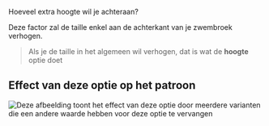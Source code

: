 Hoeveel extra hoogte wil je achteraan?

Deze factor zal de taille enkel aan de achterkant van je zwembroek verhogen.

> Als je de taille in het algemeen wil verhogen, dat is wat de **hoogte** optie doet

## Effect van deze optie op het patroon

![Deze afbeelding toont het effect van deze optie door meerdere varianten die een andere waarde hebben voor deze optie te vervangen](shin_backrise_sample.svg "Effect van deze optie op het patroon")
